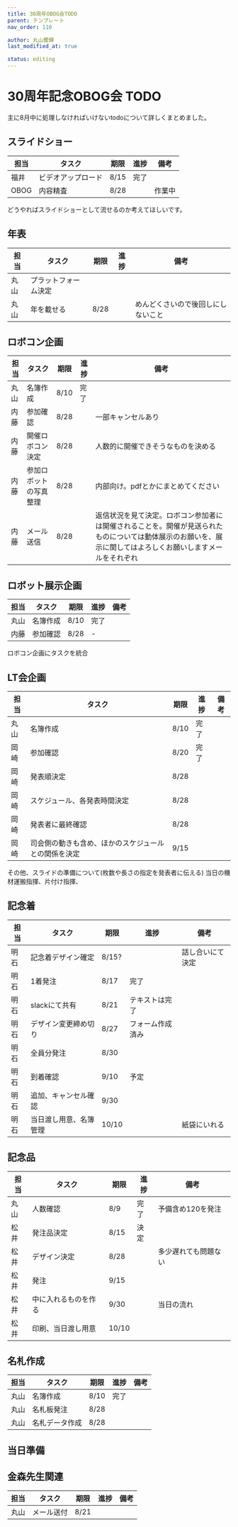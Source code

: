 ```yaml
---
title: 30周年OBOG会TODO
parent: テンプレート
nav_order: 110

author: 丸山響輝
last_modified_at: true

status: editing
---
```


# 30周年記念OBOG会 TODO
主に8月中に処理しなければいけないtodoについて詳しくまとめました。

## スライドショー

|担当|タスク|期限|進捗|備考|
|---|---|---|---|---|
|福井|ビデオアップロード|8/15|完了||
|OBOG|内容精査|8/28||作業中|

どうやればスライドショーとして流せるのか考えてほしいです。

## 年表

|担当|タスク|期限|進捗|備考|
|---|---|---|---|---|
|丸山|プラットフォーム決定||||
|丸山|年を載せる|8/28||めんどくさいので後回しにしないこと|


## ロボコン企画

|担当|タスク|期限|進捗|備考|
|---|---|---|---|---|
|丸山|名簿作成|8/10|完了||
|内藤|参加確認|8/28||一部キャンセルあり|
|内藤|開催ロボコン決定|8/28||人数的に開催できそうなものを決める|
|内藤|参加ロボットの写真整理|8/28||内部向け。pdfとかにまとめてください|
|内藤|メール送信|8/28||返信状況を見て決定。ロボコン参加者には開催されることを。開催が見送られたものについては動体展示のお願いを、展示に関してはよろしくお願いしますメールをそれぞれ|

## ロボット展示企画

|担当|タスク|期限|進捗|備考|
|---|---|---|---|---|
|丸山|名簿作成|8/10|完了||
|内藤|参加確認|8/28|-||

ロボコン企画にタスクを統合

## LT会企画

|担当|タスク|期限|進捗|備考|
|---|---|---|---|---|
|丸山|名簿作成|8/10|完了||
|岡崎|参加確認|8/20|完了||
|岡崎|発表順決定|8/28|||
|岡崎|スケジュール、各発表時間決定|8/28|||
|岡崎|発表者に最終確認|8/28|||
|岡崎|司会側の動きも含め、ほかのスケジュールとの関係を決定|9/15|||

その他、スライドの準備について(枚数や長さの指定を発表者に伝える)
当日の機材運搬指揮、片付け指揮、

## 記念着

|担当|タスク|期限|進捗|備考|
|---|---|---|---|---|
|明石|記念着デザイン確定|8/15?||話し合いにて決定|
|明石|1着発注|8/17|完了||
|明石|slackにて共有|8/21|テキストは完了||
|明石|デザイン変更締め切り|8/27|フォーム作成済み||
|明石|全員分発注|8/30|||
|明石|到着確認|9/10|予定||
|明石|追加、キャンセル確認|9/30|||
|明石|当日渡し用意、名簿管理|10/10||紙袋にいれる|

## 記念品

|担当|タスク|期限|進捗|備考|
|---|---|---|---|---|
|丸山|人数確認|8/9|完了|予備含め120を発注|
|松井|発注品決定|8/15|決定||
|松井|デザイン決定|8/28||多少遅れても問題ない|
|松井|発注|9/15|||
|松井|中に入れるものを作る|9/30||当日の流れ|
|松井|印刷、当日渡し用意|10/10|||

## 名札作成

|担当|タスク|期限|進捗|備考|
|---|---|---|---|---|
|丸山|名簿作成|8/10|完了||
|丸山|名札板発注|8/28|||
|丸山|名札データ作成|8/28|||

## 当日準備


## 金森先生関連

|担当|タスク|期限|進捗|備考|
|---|---|---|---|---|
|丸山|メール送付|8/21|||
